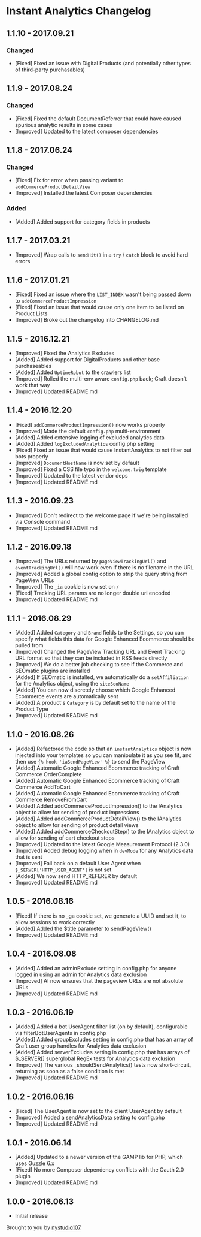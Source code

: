 # Instant Analytics Changelog

## 1.1.10 - 2017.09.21
### Changed
* [Fixed] Fixed an issue with Digital Products (and potentially other types of third-party purchasables)

## 1.1.9 - 2017.08.24
### Changed
* [Fixed] Fixed the default DocumentReferrer that could have caused spurious analytic results in some cases
* [Improved] Updated to the latest composer dependencies

## 1.1.8 - 2017.06.24
### Changed
* [Fixed] Fix for error when passing variant to `addCommerceProductDetailView`
* [Improved] Installed the latest Composer dependencies

### Added
* [Added] Added support for category fields in products

## 1.1.7 - 2017.03.21

* [Improved] Wrap calls to `sendHit()` in a `try` / `catch` block to avoid hard errors

## 1.1.6 - 2017.01.21

* [Fixed] Fixed an issue where the `LIST_INDEX` wasn't being passed down to `addCommerceProductImpression`
* [Fixed] Fixed an issue that would cause only one item to be listed on Product Lists
* [Improved] Broke out the changelog into CHANGELOG.md

## 1.1.5 - 2016.12.21

* [Improved] Fixed the Analytics Excludes
* [Added] Added support for DigitalProducts and other base purchaseables
* [Added] Added `UptimeRobot` to the crawlers list
* [Improved] Rolled the multi-env aware `config.php` back; Craft doesn't work that way
* [Improved] Updated README.md

## 1.1.4 - 2016.12.20

* [Fixed] `addCommerceProductImpression()` now works properly
* [Improved] Made the default `config.php` multi-environment
* [Added] Added extensive logging of excluded analytics data
* [Added] Added `logExcludedAnalytics` config.php setting
* [Fixed] Fixed an issue that would cause InstantAnalytics to not filter out bots properly
* [Improved] `DocumentHostName` is now set by default
* [Improved] Fixed a CSS file typo in the `welcome.twig` template
* [Improved] Updated to the latest vendor deps
* [Improved] Updated README.md

## 1.1.3 - 2016.09.23

* [Improved] Don't redirect to the welcome page if we're being installed via Console command
* [Improved] Updated README.md

## 1.1.2 - 2016.09.18

* [Improved] The URLs returned by `pageViewTrackingUrl()` and `eventTrackingUrl()` will now work even if there is no filename in the URL
* [Improved] Added a global config option to strip the query string from PageView URLs
* [Improved] The `_ia` cookie is now set on `/`
* [Fixed] Tracking URL params are no longer double url encoded
* [Improved] Updated README.md

## 1.1.1 - 2016.08.29

* [Added] Added `Category` and `Brand` fields to the Settings, so you can specify what fields this data for Google Enhanced Ecommerce should be pulled from
* [Improved] Changed the PageView Tracking URL and Event Tracking URL format so that they can be included in RSS feeds directly
* [Improved] We do a better job checking to see if the Commerce and SEOmatic plugins are installed
* [Added] If SEOmatic is installed, we automatically do a `setAffiliation` for the Analytics object, using the `siteSeoName`
* [Added] You can now discretely choose which Google Enhanced Ecommerce events are automatically sent
* [Added] A product's `Category` is by default set to the name of the Product Type
* [Improved] Updated README.md

## 1.1.0 - 2016.08.26

* [Added] Refactored the code so that an `instantAnalytics` object is now injected into your templates so you can manipulate it as you see fit, and then use `{% hook 'iaSendPageView' %}` to send the PageView
* [Added] Automatic Google Enhanced Ecommerce tracking of Craft Commerce OrderComplete
* [Added] Automatic Google Enhanced Ecommerce tracking of Craft Commerce AddToCart
* [Added] Automatic Google Enhanced Ecommerce tracking of Craft Commerce RemoveFromCart
* [Added] Added addCommerceProductImpression() to the IAnalytics object to allow for sending of product impressions
* [Added] Added addCommerceProductDetailView() to the IAnalytics object to allow for sending of product detail views
* [Added] Added addCommerceCheckoutStep() to the IAnalytics object to allow for sending of cart checkout steps
* [Improved] Updated to the latest Google Measurement Protocol (2.3.0)
* [Improved] Added debug logging when in `devMode` for any Analytics data that is sent
* [Improved] Fall back on a default User Agent when `$_SERVER['HTTP_USER_AGENT']` is not set
* [Added] We now send HTTP_REFERER by default
* [Improved] Updated README.md

## 1.0.5 - 2016.08.16

* [Fixed] If there is no _ga cookie set, we generate a UUID and set it, to allow sessions to work correctly
* [Added] Added the $title parameter to sendPageView()
* [Improved] Updated README.md

## 1.0.4 - 2016.08.08

* [Added] Added an adminExclude setting in config.php for anyone logged in using an admin for Analytics data exclusion
* [Improved] AI now ensures that the pageview URLs are not absolute URLs
* [Improved] Updated README.md

## 1.0.3 - 2016.06.19

* [Added] Added a bot UserAgent filter list (on by default), configurable via filterBotUserAgents in config.php
* [Added] Added groupExcludes setting in config.php that has an array of Craft user group handles for Analytics data exclusion
* [Added] Added serverExcludes setting in config.php that has arrays of $_SERVER[] superglobal RegEx tests for Analytics data exclusion
* [Improved] The various _shouldSendAnalytics() tests now short-circuit, returning as soon as a false condition is met
* [Improved] Updated README.md

## 1.0.2 - 2016.06.16

* [Fixed] The UserAgent is now set to the client UserAgent by default
* [Improved] Added a sendAnalyticsData setting to config.php
* [Improved] Updated README.md

## 1.0.1 - 2016.06.14

* [Added] Updated to a newer version of the GAMP lib for PHP, which uses Guzzle 6.x
* [Fixed] No more Composer dependency conflicts with the Oauth 2.0 plugin
* [Improved] Updated README.md

## 1.0.0 - 2016.06.13

* Initial release

Brought to you by [nystudio107](http://nystudio107.com)
